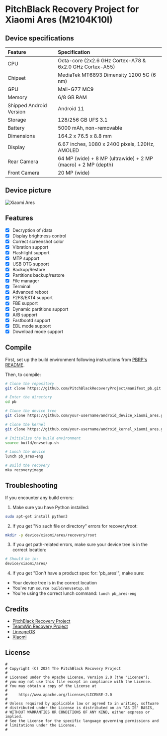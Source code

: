 # PitchBlack Recovery Project for Xiaomi Ares (M2104K10I)

## Device specifications

| Feature                 | Specification                                                              |
| :---------------------- | :------------------------------------------------------------------------- |
| CPU                     | Octa-core (2x2.6 GHz Cortex-A78 & 6x2.0 GHz Cortex-A55)                    |
| Chipset                 | MediaTek MT6893 Dimensity 1200 5G (6 nm)                                  |
| GPU                     | Mali-G77 MC9                                                              |
| Memory                  | 6/8 GB RAM                                                                 |
| Shipped Android Version | Android 11                                                                 |
| Storage                 | 128/256 GB UFS 3.1                                                        |
| Battery                 | 5000 mAh, non-removable                                                   |
| Dimensions              | 164.2 x 76.5 x 8.8 mm                                                     |
| Display                 | 6.67 inches, 1080 x 2400 pixels, 120Hz, AMOLED                            |
| Rear Camera            | 64 MP (wide) + 8 MP (ultrawide) + 2 MP (macro) + 2 MP (depth)             |
| Front Camera           | 20 MP (wide)                                                              |

## Device picture

![Xiaomi Ares](https://i01.appmifile.com/webfile/globalimg/pandora/pms_1617686662197.png)

## Features

- [x] Decryption of /data
- [x] Display brightness control
- [x] Correct screenshot color
- [x] Vibration support
- [x] Flashlight support
- [x] MTP support
- [x] USB OTG support
- [x] Backup/Restore
- [x] Partitions backup/restore
- [x] File manager
- [x] Terminal
- [x] Advanced reboot
- [x] F2FS/EXT4 support
- [x] FBE support
- [x] Dynamic partitions support
- [x] A/B support
- [x] Fastbootd support
- [x] EDL mode support
- [x] Download mode support

## Compile

First, set up the build environment following instructions from [PBRP's README](https://github.com/PitchBlackRecoveryProject/manifest_pb).

Then, to compile:

```bash
# Clone the repository
git clone https://github.com/PitchBlackRecoveryProject/manifest_pb.git -b android-14.0 pb

# Enter the directory
cd pb

# Clone the device tree
git clone https://github.com/your-username/android_device_xiaomi_ares.git -b android-14.0 device/xiaomi/ares

# Clone the kernel
git clone https://github.com/your-username/android_kernel_xiaomi_ares.git -b android-14.0 kernel/xiaomi/ares

# Initialize the build environment
source build/envsetup.sh

# Lunch the device
lunch pb_ares-eng

# Build the recovery
mka recoveryimage
```

## Troubleshooting

If you encounter any build errors:

1. Make sure you have Python installed:
```bash
sudo apt-get install python3
```

2. If you get "No such file or directory" errors for recovery/root:
```bash
mkdir -p device/xiaomi/ares/recovery/root
```

3. If you get path-related errors, make sure your device tree is in the correct location:
```bash
# Should be in:
device/xiaomi/ares/
```

4. If you get "Don't have a product spec for: 'pb_ares'", make sure:
- Your device tree is in the correct location
- You've run `source build/envsetup.sh`
- You're using the correct lunch command: `lunch pb_ares-eng`

## Credits

- [PitchBlack Recovery Project](https://github.com/PitchBlackRecoveryProject)
- [TeamWin Recovery Project](https://github.com/TeamWin)
- [LineageOS](https://github.com/LineageOS)
- [Xiaomi](https://github.com/MiCode)

## License

```
#
# Copyright (C) 2024 The PitchBlack Recovery Project
#
# Licensed under the Apache License, Version 2.0 (the "License");
# you may not use this file except in compliance with the License.
# You may obtain a copy of the License at
#
#     http://www.apache.org/licenses/LICENSE-2.0
#
# Unless required by applicable law or agreed to in writing, software
# distributed under the License is distributed on an "AS IS" BASIS,
# WITHOUT WARRANTIES OR CONDITIONS OF ANY KIND, either express or implied.
# See the License for the specific language governing permissions and
# limitations under the License.
#
``` 